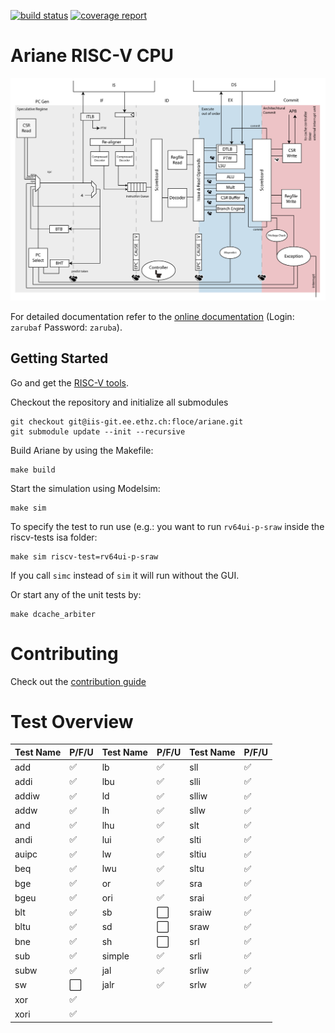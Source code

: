 [![build status](https://iis-git.ee.ethz.ch/floce/ariane/badges/initial-dev/build.svg)](https://iis-git.ee.ethz.ch/floce/ariane/commits/initial-dev)
[![coverage report](https://iis-git.ee.ethz.ch/floce/ariane/badges/initial-dev/coverage.svg)](https://iis-git.ee.ethz.ch/floce/ariane/commits/initial-dev)

# Ariane RISC-V CPU

![](docs/fig/ariane_overview.png)

For detailed documentation refer to the [online documentation](http://www.be4web.net/ariane/) (Login: `zarubaf` Password: `zaruba`).

## Getting Started
Go and get the [RISC-V tools](https://github.com/riscv/riscv-tools).

Checkout the repository and initialize all submodules
```
git checkout git@iis-git.ee.ethz.ch:floce/ariane.git
git submodule update --init --recursive
```

Build Ariane by using the Makefile:
```
make build
```

Start the simulation using Modelsim:
```
make sim
```
To specify the test to run use (e.g.: you want to run `rv64ui-p-sraw` inside the riscv-tests isa folder:
```
make sim riscv-test=rv64ui-p-sraw
```
If you call `simc` instead of `sim` it will run without the GUI.

Or start any of the unit tests by:
```
make dcache_arbiter
```
# Contributing

Check out the [contribution guide](CONTRIBUTING.md)

# Test Overview

| **Test Name** |      **P/F/U**       | **Test Name** |      **P/F/U**       | **Test Name** |     **P/F/U**      |
|---------------|----------------------|---------------|----------------------|---------------|--------------------|
| add           | :white_check_mark:   | lb            | :white_check_mark:   | sll           | :white_check_mark: |
| addi          | :white_check_mark:   | lbu           | :white_check_mark:   | slli          | :white_check_mark: |
| addiw         | :white_check_mark:   | ld            | :white_check_mark:   | slliw         | :white_check_mark: |
| addw          | :white_check_mark:   | lh            | :white_check_mark:   | sllw          | :white_check_mark: |
| and           | :white_check_mark:   | lhu           | :white_check_mark:   | slt           | :white_check_mark: |
| andi          | :white_check_mark:   | lui           | :white_check_mark:   | slti          | :white_check_mark: |
| auipc         | :white_check_mark:   | lw            | :white_check_mark:   | sltiu         | :white_check_mark: |
| beq           | :white_check_mark:   | lwu           | :white_check_mark:   | sltu          | :white_check_mark: |
| bge           | :white_check_mark:   | or            | :white_check_mark:   | sra           | :white_check_mark: |
| bgeu          | :white_check_mark:   | ori           | :white_check_mark:   | srai          | :white_check_mark: |
| blt           | :white_check_mark:   | sb            | :white_large_square: | sraiw         | :white_check_mark: |
| bltu          | :white_check_mark:   | sd            | :white_large_square: | sraw          | :white_check_mark: |
| bne           | :white_check_mark:   | sh            | :white_large_square: | srl           | :white_check_mark: |
| sub           | :white_check_mark:   | simple        | :white_check_mark:   | srli          | :white_check_mark: |
| subw          | :white_check_mark:   | jal           | :white_check_mark:   | srliw         | :white_check_mark: |
| sw            | :white_large_square: | jalr          | :white_check_mark:   | srlw          | :white_check_mark: |
| xor           | :white_check_mark:   |               |                      |               |                    |
| xori          | :white_check_mark:   |               |                      |               |                    |

